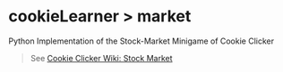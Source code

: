 # cookieLearner > market

Python Implementation of the Stock-Market Minigame of Cookie Clicker

> See [Cookie Clicker Wiki: Stock Market](https://cookieclicker.wiki.gg/wiki/Stock_Market)
